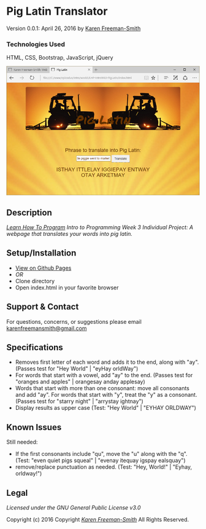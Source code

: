 # Pig Latin Translator
Version 0.0.1: April 26, 2016
by [Karen Freeman-Smith](https://karenfreemansmith.github.io)

### Technologies Used
HTML, CSS, Bootstrap, JavaScript, jQuery

![screenshot of project running](screenshot.png)

## Description
*[Learn How To Program](http://learnhowtoprogram.com) Intro to Programming Week 3 Individual Project: A webpage that translates your words into pig latin.*

## Setup/Installation
* [View on Github Pages](https://karenfreemansmith.github.io/LHP-IntroWk3-PigLatin)
* _OR_
* Clone directory
* Open index.html in your favorite browser

## Support & Contact
For questions, concerns, or suggestions please email karenfreemansmith@gmail.com

## Specifications
* Removes first letter of each word and adds it to the end, along with "ay".
(Passes test for "Hey World" | "eyHay orldWay")
* For words that start with a vowel, add "ay" to the end.
(Passes test for "oranges and apples" | orangesay anday applesay)
* Words that start with more than one consonant: move all consonants and add "ay". For words that start with "y", treat the "y" as a consonant.
(Passes test for "starry night" | "arrystay ightnay")
* Display results as upper case
  (Test: "Hey World" | "EYHAY ORLDWAY")

## Known Issues
Still needed:
  *  If the first consonants include "qu", move the "u" along with the "q".
    (Test: "even quiet pigs squeal" | "evenay itequay igspay ealsquay")
  * remove/replace punctuation as needed.
    (Test: "Hey, World!" | "Eyhay, orldway!")

## Legal
*Licensed under the GNU General Public License v3.0*

Copyright (c) 2016 Copyright _[Karen Freeman-Smith](https://karenfreemansmith.github.io)_ All Rights Reserved.
